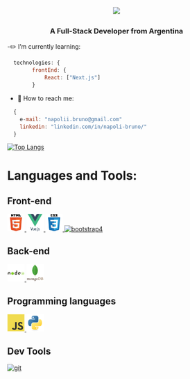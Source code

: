 <h1 align="center">
  <img align="center" src="https://readme-typing-svg.herokuapp.com?color=%23FFFFFF&size=30&lines=Hi+%F0%9F%91%8B%2C+I'm+Bruno+Napoli"/>
</h1>

<h3 align="center">A Full-Stack Developer from Argentina</h3>

-✏️ I’m currently learning: 
```javascript
  technologies: {
        frontEnd: {
            React: ["Next.js"]
        }
```
- 💼 How to reach me: 
```javascript
  {
    e-mail: "napolii.bruno@gmail.com"
    linkedin: "linkedin.com/in/napoli-bruno/"
  }
```


[![Top Langs](https://github-readme-stats.vercel.app/api/top-langs/?username=brunonapoli&layout=compact)](https://github.com/anuraghazra/github-readme-stats)

<h1 align="left">Languages and Tools:</h1>
<p align="left"> 
  <h2>Front-end</h2>
  <a href="https://www.w3.org/html/" target="_blank" rel="noreferrer"> <img src="https://raw.githubusercontent.com/devicons/devicon/master/icons/html5/html5-original-wordmark.svg" alt="html5" width="40" height="40"/> </a> 
   <a href="https://vuejs.org/" target="_blank" rel="noreferrer"> <img src="https://raw.githubusercontent.com/devicons/devicon/master/icons/vuejs/vuejs-original-wordmark.svg" alt="vuejs" width="40" height="40"/> </a>
   <a href="https://www.w3schools.com/css/" target="_blank" rel="noreferrer"> <img src="https://raw.githubusercontent.com/devicons/devicon/master/icons/css3/css3-original-wordmark.svg" alt="css3" width="40" height="40"/> </a>
<!--    <a href="https://sass-lang.com" target="_blank" rel="noreferrer"> <img src="https://raw.githubusercontent.com/devicons/devicon/master/icons/sass/sass-original.svg" alt="sass" width="40" height="40"/> </a>  -->
  <a href="https://www.w3schools.com/bootstrap4/" target="_blank"> <img src="https://cdn.worldvectorlogo.com/logos/bootstrap-4.svg" alt="bootstrap4" width="40" height="40"/> </a>
<br>
<h2>Back-end</h2>
  <a href="https://nodejs.org" target="_blank" rel="noreferrer"> <img src="https://raw.githubusercontent.com/devicons/devicon/master/icons/nodejs/nodejs-original-wordmark.svg" alt="nodejs" width="40" height="40"/> </a>
  <a href="https://www.mongodb.com/" target="_blank" rel="noreferrer"> <img src="https://raw.githubusercontent.com/devicons/devicon/master/icons/mongodb/mongodb-original-wordmark.svg" alt="mongodb" width="40" height="40"/> </a> 
<!--   <a href="https://www.mysql.com/" target="_blank" rel="noreferrer"> <img src="https://raw.githubusercontent.com/devicons/devicon/master/icons/mysql/mysql-original-wordmark.svg" alt="mysql" width="40" height="40"/> </a>   -->
<!--   <a href="https://www.oracle.com/" target="_blank" rel="noreferrer"> <img src="https://raw.githubusercontent.com/devicons/devicon/master/icons/oracle/oracle-original.svg" alt="oracle" width="40" height="40"/> </a> -->
<br>
<h2>Programming languages</h2>
  <a href="https://developer.mozilla.org/en-US/docs/Web/JavaScript" target="_blank" rel="noreferrer"> <img src="https://raw.githubusercontent.com/devicons/devicon/master/icons/javascript/javascript-original.svg" alt="javascript" width="40" height="40"/> </a> 
  <a href="https://www.python.org" target="_blank" rel="noreferrer"> <img src="https://raw.githubusercontent.com/devicons/devicon/master/icons/python/python-original.svg" alt="python" width="40" height="40"/> </a>    
<br>
<h2>Dev Tools</h2>
<a href="https://git-scm.com/" target="_blank" rel="noreferrer"> <img src="https://www.vectorlogo.zone/logos/git-scm/git-scm-icon.svg" alt="git" width="40" height="40"/> </a> 
<!-- <a href="https://www.docker.com/" target="_blank" rel="noreferrer"> <img src="https://raw.githubusercontent.com/devicons/devicon/master/icons/docker/docker-original-wordmark.svg" alt="docker" width="40" height="40"/> </a> -->
</p>
